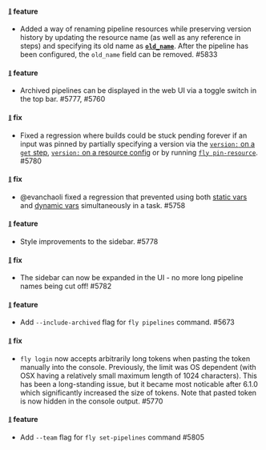 #### <sub><sup><a name="5833" href="#5833">:link:</a></sup></sub> feature

* Added a way of renaming pipeline resources while preserving version history by updating the resource name (as well as any reference in steps) and specifying its old name as [**`old_name`**](https://concourse-ci.org/resources.html#schema.resource.old_name). After the pipeline has been configured, the `old_name` field can be removed. #5833

#### <sub><sup><a name="5777" href="#5777">:link:</a></sup></sub> feature

* Archived pipelines can be displayed in the web UI via a toggle switch in the top bar. #5777, #5760

#### <sub><sup><a name="5780" href="#5780">:link:</a></sup></sub> fix

* Fixed a regression where builds could be stuck pending forever if an input was pinned by partially specifying a version via the [`version:` on a `get` step](https://concourse-ci.org/jobs.html#schema.step.get-step.version), [`version:` on a resource config](https://concourse-ci.org/resources.html#schema.resource.version) or by running [`fly pin-resource`](https://concourse-ci.org/managing-resources.html#fly-pin-resource). #5780

#### <sub><sup><a name="5758" href="#5758">:link:</a></sup></sub> fix

* @evanchaoli fixed a regression that prevented using both [static vars] and [dynamic vars] simultaneously in a task. #5758

[static vars]: https://concourse-ci.org/vars.html#static-vars
[dynamic vars]: https://concourse-ci.org/vars.html#dynamic-vars

#### <sub><sup><a name="5778" href="#5778">:link:</a></sup></sub> feature

* Style improvements to the sidebar. #5778

#### <sub><sup><a name="5782" href="#5782">:link:</a></sup></sub> fix

* The sidebar can now be expanded in the UI - no more long pipeline names being cut off! #5782

#### <sub><sup><a name="5390" href="#5390">:link:</a></sup></sub> feature

* Add `--include-archived` flag for `fly pipelines` command. #5673

#### <sub><sup><a name="5770" href="#5770">:link:</a></sup></sub> fix

* `fly login` now accepts arbitrarily long tokens when pasting the token manually into the console. Previously, the limit was OS dependent (with OSX having a relatively small maximum length of 1024 characters). This has been a long-standing issue, but it became most noticable after 6.1.0 which significantly increased the size of tokens. Note that pasted token is now hidden in the console output. #5770

#### <sub><sup><a name="5390" href="#5390">:link:</a></sup></sub> feature

* Add `--team` flag for `fly set-pipelines` command #5805
